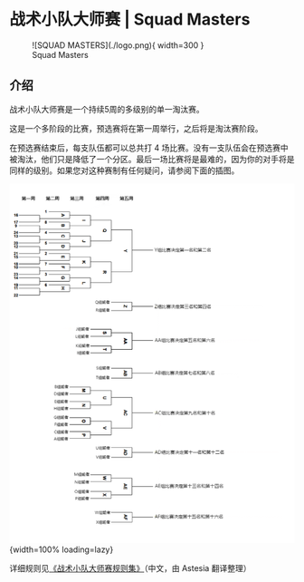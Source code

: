 # 战术小队大师赛 | Squad Masters

<figure markdown>
  ![SQUAD MASTERS](./logo.png){ width=300 }
  <figcaption>Squad Masters</figcaption>
</figure>


## 介绍

战术小队大师赛是一个持续5周的多级别的单一淘汰赛。

这是一个多阶段的比赛，预选赛将在第一周举行，之后将是淘汰赛阶段。

在预选赛结束后，每支队伍都可以总共打 4 场比赛。没有一支队伍会在预选赛中被淘汰，他们只是降低了一个分区。最后一场比赛将是最难的，因为你的对手将是同样的级别。如果您对这种赛制有任何疑问，请参阅下面的插图。


![schedule](./schedule.png){width=100% loading=lazy}

详细规则见[《战术小队大师赛规则集》](./Ruleset)（中文，由 Astesia 翻译整理）